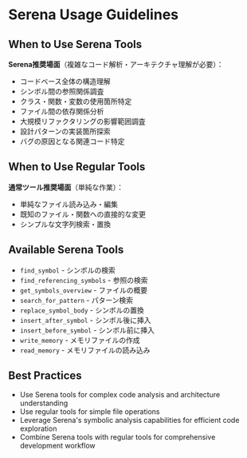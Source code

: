 # Serena Usage Guidelines

## When to Use Serena Tools
**Serena推奨場面**（複雑なコード解析・アーキテクチャ理解が必要）：
- コードベース全体の構造理解
- シンボル間の参照関係調査
- クラス・関数・変数の使用箇所特定
- ファイル間の依存関係分析
- 大規模リファクタリングの影響範囲調査
- 設計パターンの実装箇所探索
- バグの原因となる関連コード特定

## When to Use Regular Tools
**通常ツール推奨場面**（単純な作業）：
- 単純なファイル読み込み・編集
- 既知のファイル・関数への直接的な変更
- シンプルな文字列検索・置換

## Available Serena Tools
- `find_symbol` - シンボルの検索
- `find_referencing_symbols` - 参照の検索
- `get_symbols_overview` - ファイルの概要
- `search_for_pattern` - パターン検索
- `replace_symbol_body` - シンボルの置換
- `insert_after_symbol` - シンボル後に挿入
- `insert_before_symbol` - シンボル前に挿入
- `write_memory` - メモリファイルの作成
- `read_memory` - メモリファイルの読み込み

## Best Practices
- Use Serena tools for complex code analysis and architecture understanding
- Use regular tools for simple file operations
- Leverage Serena's symbolic analysis capabilities for efficient code exploration
- Combine Serena tools with regular tools for comprehensive development workflow